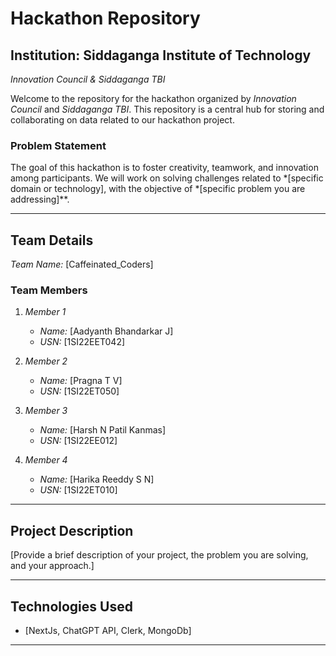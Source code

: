 # Hackathon Repository

## Institution: Siddaganga Institute of Technology  
*Innovation Council & Siddaganga TBI*

Welcome to the repository for the hackathon organized by *Innovation Council* and *Siddaganga TBI*. This repository is a central hub for storing and collaborating on data related to our hackathon project.

### Problem Statement

The goal of this hackathon is to foster creativity, teamwork, and innovation among participants. We will work on solving challenges related to *[specific domain or technology], with the objective of *[specific problem you are addressing]**.

---

## Team Details

*Team Name:* [Caffeinated_Coders]

### Team Members

1. *Member 1*  
   - *Name:* [Aadyanth Bhandarkar J]  
   - *USN:* [1SI22EET042]

2. *Member 2*  
   - *Name:* [Pragna T V]  
   - *USN:* [1SI22ET050]

3. *Member 3*  
   - *Name:* [Harsh N Patil Kanmas]  
   - *USN:* [1SI22EE012]

4. *Member 4*  
   - *Name:* [Harika Reeddy S N]  
   - *USN:* [1SI22ET010]

---

## Project Description

[Provide a brief description of your project, the problem you are solving, and your approach.]

---

## Technologies Used

- [NextJs, ChatGPT API, Clerk, MongoDb]

---
